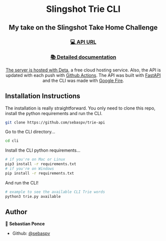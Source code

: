 <h1 align="center">Slingshot Trie CLI</h1>

<h2 align="center"> My take on the Slingshot Take Home Challenge</h2>

<h3 align="center"> <a href="http://trie-cli.deta.dev/trie">💻 API URL</h3>
<h3 align="center"> <a href="https://sebaspv.github.io/trie-api/#/commands">​📚 Detailed documentation</h3>

<p align="center">The server is hosted with <a href="https://www.deta.sh/">Deta</a>, a free cloud hosting service. Also, the API is updated with each push with <a href="https://github.com/sebaspv/trie-api/actions">Github Actions</a>. The API was built with <a href="https://fastapi.tiangolo.com/">FastAPI</a> and the CLI was made with <a href="https://google.github.io/python-fire/guide/">Google Fire</a>.
</p>

## Installation Instructions
The installation is really straightforward. You only need to clone this repo, install the python requirements and run the CLI.
```bash
git clone https://github.com/sebaspv/trie-api
```
Go to the CLI directory...
```bash
cd cli
```
Install the CLI python requirements...
```bash
# if you're on Mac or Linux
pip3 install -r requirements.txt
# if you're on Windows
pip install -r requirements.txt
```
And run the CLI!
```bash
# example to see the available CLI Trie words
python3 trie.py available
```
## Author

👤 **Sebastian Ponce**

* Github: [@sebaspv](https://github.com/sebaspv)

